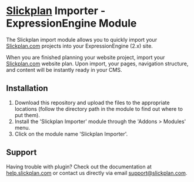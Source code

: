 # [Slickplan](http://slickplan.com) Importer - ExpressionEngine Module

The Slickplan import module allows you to quickly import your [Slickplan.com](http://slickplan.com) projects into your ExpressionEngine (2.x) site.

When you are finished planning your website project, import your [Slickplan.com](http://slickplan.com) website plan. Upon import, your pages, navigation structure, and content will be instantly ready in your CMS.

## Installation

1. Download this repository and upload the files to the appropriate locations (follow the directory path in the module to find out where to put them).
2. Install the 'Slickplan Importer' module through the 'Addons > Modules' menu.
3. Click on the module name 'Slickplan Importer'.

## Support

Having trouble with plugin? Check out the documentation at [help.slickplan.com](http://help.slickplan.com/) or contact us directly via email [support@slickplan.com](mailto:support@slickplan.com).